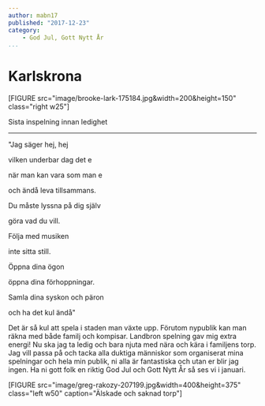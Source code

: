 ```yaml
---
author: mabn17
published: "2017-12-23"
category:
    - God Jul, Gott Nytt År
...
```

Karlskrona
==================================
[FIGURE src="image/brooke-lark-175184.jpg&width=200&height=150" class="right w25"]


Sista inspelning innan ledighet


<!--more-->




-----------------------------------

"Jag säger hej, hej


vilken underbar dag det e


när man kan vara som man e


och ändå leva tillsammans.


Du måste lyssna på dig själv


göra vad du vill.


Följa med musiken


inte sitta still.


Öppna dina ögon


öppna dina förhoppningar.


Samla dina syskon och päron


och ha det kul ändå"



Det är så kul att spela i staden man växte upp. Förutom nypublik kan man räkna med både familj och kompisar. Landbron spelning gav mig extra energi!
Nu ska jag ta ledig och bara njuta med nära och kära i familjens torp.
Jag vill passa på och tacka alla duktiga människor som organiserat mina spelningar och hela min publik, ni alla är fantastiska och utan er blir jag ingen.
Ha ni gott folk en riktig God Jul och Gott Nytt År så ses vi i januari.


[FIGURE src="image/greg-rakozy-207199.jpg&width=400&height=375" class="left w50" caption="Älskade och saknad torp"]
